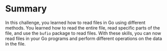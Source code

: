 # Summary

In this challenge, you learned how to read files in Go using different methods. You learned how to read the entire file, read specific parts of the file, and use the `bufio` package to read files. With these skills, you can now read files in your Go programs and perform different operations on the data in the file.
